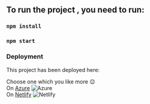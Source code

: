 
## To run the project , you need to run:
### `npm install`
### `npm start`

### Deployment

This project has been deployed here:

Choose one which you like more 😉
<br>
On [Azure](https://white-glacier-07c137110.3.azurestaticapps.net/)  ![Azure](https://img.shields.io/badge/azure-%230072C6.svg?style=for-the-badge&logo=microsoftazure&logoColor=white)
<br>
On [Netlify](https://mono-lite.netlify.app/) ![Netlify](https://img.shields.io/badge/netlify-%23000000.svg?style=for-the-badge&logo=netlify&logoColor=#00C7B7)

